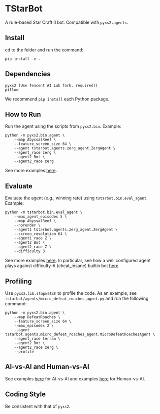 # TStarBot

A rule-based Star Craft II bot. Compatible with `pyxs2.agents`.

## Install
cd to the folder and run the command:
```
pip install -e .
```

## Dependencies
```
pyxs2 (Use Tencent AI Lab fork, required!)
pillow
```
We recommend `pip install` each Python package.

## How to Run
Run the agent using the scripts from `pyxs2.bin`. 
Example:

```
python -m pyxs2.bin.agent \
    --map AbyssalReef \
    --feature_screen_size 64 \
    --agent tstarbot.agents.zerg_agent.ZergAgent \
    --agent_race zerg \
    --agent2 Bot \
    --agent2_race zerg
```
See more examples [here](docs/examples_howtorun.md).

## Evaluate
Evaluate the agent (e.g., winning rate) using `tstarbot.bin.eval_agent`. 
Example:
```
python -m tstarbot.bin.eval_agent \
    --max_agent_episodes 5 \
    --map AbyssalReef \
    --norender \
    --agent1 tstarbot.agents.zerg_agent.ZergAgent \
    --screen_resolution 64 \
    --agent1_race Z \
    --agent2 Bot \
    --agent2_race Z \
    --difficulty 3
```
See more examples [here](docs/examples_evaluate.md). 
In particular, see how a well configured agent plays against 
difficulty-A (cheat_insane) builtin bot [here](docs/examples_evaluate.md#against-difficulty-a-builtin-bot). 

## Profiling
Use `pyxs2.lib.stopwatch` to profile the code. 
As an example, see `tstarbot/agents/micro_defeat_roaches_agent.py` and run the following command:
```
python -m pyxs2.bin.agent \
    --map DefeatRoaches \
    --feature_screen_size 64 \
    --max_episodes 2 \
    --agent tstarbot.agents.micro_defeat_roaches_agent.MicroDefeatRoachesAgent \
    --agent_race terran \
    --agent2 Bot \
    --agent2_race zerg \
    --profile
```

## AI-vs-AI and Human-vs-AI 
See examples [here](docs/examples_howtorun.md#ai-vs-ai) for AI-vs-AI and 
examples [here](docs/examples_howtorun.md#human-vs-ai) for Human-vs-AI.

## Coding Style
Be consistent with that of `pyxs2`.
